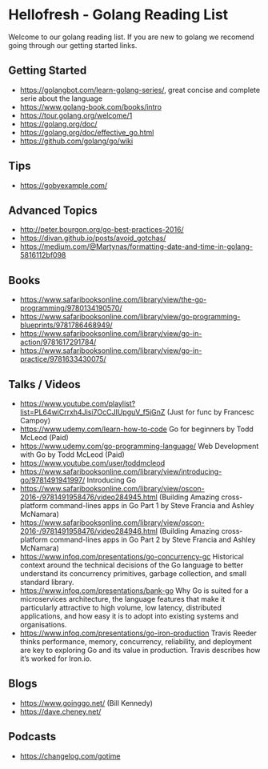 # Hellofresh - Golang Reading List

Welcome to our golang reading list. If you are new to golang we recomend going through our getting started links.

## Getting Started
- https://golangbot.com/learn-golang-series/, great concise and complete serie about the language
- https://www.golang-book.com/books/intro
- https://tour.golang.org/welcome/1
- https://golang.org/doc/
- https://golang.org/doc/effective_go.html
- https://github.com/golang/go/wiki

## Tips
- https://gobyexample.com/

## Advanced Topics
- http://peter.bourgon.org/go-best-practices-2016/
- https://divan.github.io/posts/avoid_gotchas/
- https://medium.com/@Martynas/formatting-date-and-time-in-golang-5816112bf098

## Books
- https://www.safaribooksonline.com/library/view/the-go-programming/9780134190570/
- https://www.safaribooksonline.com/library/view/go-programming-blueprints/9781786468949/
- https://www.safaribooksonline.com/library/view/go-in-action/9781617291784/
- https://www.safaribooksonline.com/library/view/go-in-practice/9781633430075/

## Talks / Videos
- https://www.youtube.com/playlist?list=PL64wiCrrxh4Jisi7OcCJIUpguV_f5jGnZ (Just for func by Francesc Campoy)
- https://www.udemy.com/learn-how-to-code Go for beginners by Todd McLeod  (Paid)
- https://www.udemy.com/go-programming-language/ Web Development with Go by Todd McLeod (Paid)
- https://www.youtube.com/user/toddmcleod
- https://www.safaribooksonline.com/library/view/introducing-go/9781491941997/ Introducing Go
- https://www.safaribooksonline.com/library/view/oscon-2016-/9781491958476/video284945.html (Building Amazing cross-platform command-lines apps in Go Part 1 by Steve Francia and Ashley McNamara)
- https://www.safaribooksonline.com/library/view/oscon-2016-/9781491958476/video284946.html (Building Amazing cross-platform command-lines apps in Go Part 2 by Steve Francia and Ashley McNamara)
- https://www.infoq.com/presentations/go-concurrency-gc Historical context around the technical decisions of the Go language to better understand its concurrency primitives, garbage collection, and small standard library.
- https://www.infoq.com/presentations/bank-go Why Go is suited for a microservices architecture, the language features that make it particularly attractive to high volume, low latency, distributed applications, and how easy it is to adopt into existing systems and organisations.
- https://www.infoq.com/presentations/go-iron-production Travis Reeder thinks performance, memory, concurrency, reliability, and deployment are key to exploring Go and its value in production. Travis describes how it’s worked for Iron.io.

## Blogs
- https://www.goinggo.net/ (Bill Kennedy)
- https://dave.cheney.net/

## Podcasts
- https://changelog.com/gotime
